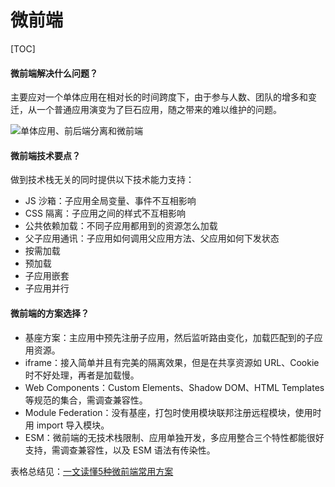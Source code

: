 # 微前端

[TOC]

#### 微前端解决什么问题？

主要应对一个单体应用在相对长的时间跨度下，由于参与人数、团队的增多和变迁，从一个普通应用演变为了巨石应用，随之带来的难以维护的问题。

![单体应用、前后端分离和微前端](https://mgear-image.oss-cn-shanghai.aliyuncs.com/image/other/20221023230253.png)

#### 微前端技术要点？

做到技术栈无关的同时提供以下技术能力支持：

* JS 沙箱：子应用全局变量、事件不互相影响
* CSS 隔离：子应用之间的样式不互相影响
* 公共依赖加载：不同子应用都用到的资源怎么加载
* 父子应用通讯：子应用如何调用父应用方法、父应用如何下发状态
* 按需加载
* 预加载
* 子应用嵌套
* 子应用并行

#### 微前端的方案选择？

* 基座方案：主应用中预先注册子应用，然后监听路由变化，加载匹配到的子应用资源。
* iframe：接入简单并且有完美的隔离效果，但是在共享资源如 URL、Cookie 时不好处理，再者是加载慢。
* Web Components：Custom Elements、Shadow DOM、HTML Templates 等规范的集合，需调查兼容性。
* Module Federation：没有基座，打包时使用模块联邦注册远程模块，使用时用 import 导入模块。
* ESM：微前端的无技术栈限制、应用单独开发，多应用整合三个特性都能很好支持，需调查兼容性，以及 ESM 语法有传染性。

表格总结见：[一文读懂5种微前端常用方案](https://zhuanlan.zhihu.com/p/556422347)